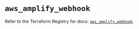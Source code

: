 # `aws_amplify_webhook`

Refer to the Terraform Registry for docs: [`aws_amplify_webhook`](https://registry.terraform.io/providers/hashicorp/aws/6.3.0/docs/resources/amplify_webhook).
